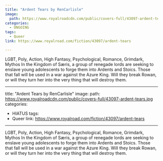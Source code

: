 ```yaml
---
title: "Ardent Tears by RenCarlisle"
image:
  path: https://www.royalroadcdn.com/public/covers-full/43097-ardent-tears.jpg
categories:
  - ONGOING
tags:
  - Queer
link: https://www.royalroad.com/fiction/43097/ardent-tears

---
```

LGBT, Poly, Action, High Fantasy, Psychological, Romance, Grimdark, Mythos
In the Kingdom of Særis, a group of renegade lords are seeking to enslave young adolescents to forge them into Ardents and Stoics. Those that fall will be used in a war against the Azure King. Will they break Rowan, or will they turn her into the very thing that will destroy them.

---
title: "Ardent Tears by RenCarlisle"
image:
  path: https://www.royalroadcdn.com/public/covers-full/43097-ardent-tears.jpg
categories:
  - HIATUS
tags:
  - Queer
link: https://www.royalroad.com/fiction/43097/ardent-tears

---
LGBT, Poly, Action, High Fantasy, Psychological, Romance, Grimdark, Mythos
In the Kingdom of Særis, a group of renegade lords are seeking to enslave young adolescents to forge them into Ardents and Stoics. Those that fall will be used in a war against the Azure King. Will they break Rowan, or will they turn her into the very thing that will destroy them.

